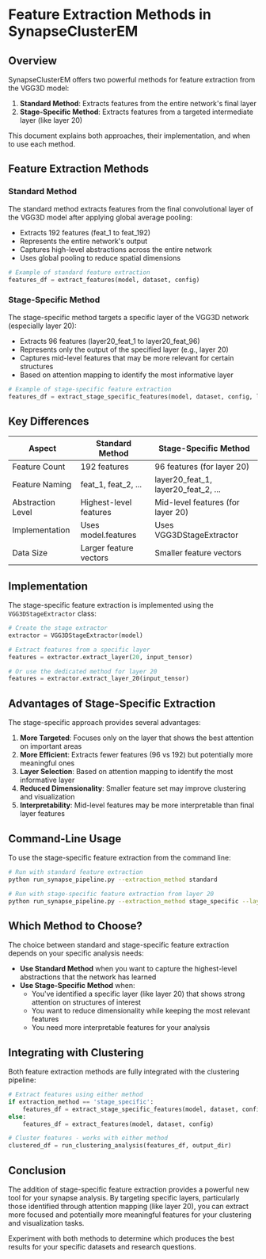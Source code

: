 # Feature Extraction Methods in SynapseClusterEM

## Overview

SynapseClusterEM offers two powerful methods for feature extraction from the VGG3D model:

1. **Standard Method**: Extracts features from the entire network's final layer
2. **Stage-Specific Method**: Extracts features from a targeted intermediate layer (like layer 20)

This document explains both approaches, their implementation, and when to use each method.

## Feature Extraction Methods

### Standard Method

The standard method extracts features from the final convolutional layer of the VGG3D model after applying global average pooling:

- Extracts 192 features (feat_1 to feat_192)
- Represents the entire network's output
- Captures high-level abstractions across the entire network
- Uses global pooling to reduce spatial dimensions

```python
# Example of standard feature extraction
features_df = extract_features(model, dataset, config)
```

### Stage-Specific Method

The stage-specific method targets a specific layer of the VGG3D network (especially layer 20):

- Extracts 96 features (layer20_feat_1 to layer20_feat_96)
- Represents only the output of the specified layer (e.g., layer 20)
- Captures mid-level features that may be more relevant for certain structures
- Based on attention mapping to identify the most informative layer

```python
# Example of stage-specific feature extraction
features_df = extract_stage_specific_features(model, dataset, config, layer_num=20)
```

## Key Differences

| Aspect | Standard Method | Stage-Specific Method |
|--------|----------------|----------------------|
| Feature Count | 192 features | 96 features (for layer 20) |
| Feature Naming | feat_1, feat_2, ... | layer20_feat_1, layer20_feat_2, ... |
| Abstraction Level | Highest-level features | Mid-level features (for layer 20) |
| Implementation | Uses model.features | Uses VGG3DStageExtractor |
| Data Size | Larger feature vectors | Smaller feature vectors |

## Implementation

The stage-specific feature extraction is implemented using the `VGG3DStageExtractor` class:

```python
# Create the stage extractor
extractor = VGG3DStageExtractor(model)

# Extract features from a specific layer
features = extractor.extract_layer(20, input_tensor)

# Or use the dedicated method for layer 20
features = extractor.extract_layer_20(input_tensor)
```

## Advantages of Stage-Specific Extraction

The stage-specific approach provides several advantages:

1. **More Targeted**: Focuses only on the layer that shows the best attention on important areas
2. **More Efficient**: Extracts fewer features (96 vs 192) but potentially more meaningful ones
3. **Layer Selection**: Based on attention mapping to identify the most informative layer
4. **Reduced Dimensionality**: Smaller feature set may improve clustering and visualization
5. **Interpretability**: Mid-level features may be more interpretable than final layer features

## Command-Line Usage

To use the stage-specific feature extraction from the command line:

```bash
# Run with standard feature extraction
python run_synapse_pipeline.py --extraction_method standard

# Run with stage-specific feature extraction from layer 20
python run_synapse_pipeline.py --extraction_method stage_specific --layer_num 20
```

## Which Method to Choose?

The choice between standard and stage-specific feature extraction depends on your specific analysis needs:

- **Use Standard Method** when you want to capture the highest-level abstractions that the network has learned
- **Use Stage-Specific Method** when:
  - You've identified a specific layer (like layer 20) that shows strong attention on structures of interest
  - You want to reduce dimensionality while keeping the most relevant features
  - You need more interpretable features for your analysis

## Integrating with Clustering

Both feature extraction methods are fully integrated with the clustering pipeline:

```python
# Extract features using either method
if extraction_method == 'stage_specific':
    features_df = extract_stage_specific_features(model, dataset, config, layer_num)
else:
    features_df = extract_features(model, dataset, config)

# Cluster features - works with either method
clustered_df = run_clustering_analysis(features_df, output_dir)
```

## Conclusion

The addition of stage-specific feature extraction provides a powerful new tool for your synapse analysis. By targeting specific layers, particularly those identified through attention mapping (like layer 20), you can extract more focused and potentially more meaningful features for your clustering and visualization tasks.

Experiment with both methods to determine which produces the best results for your specific datasets and research questions. 